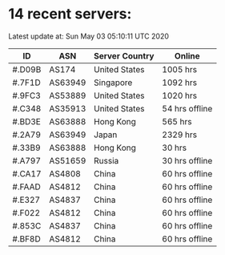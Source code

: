 # 14 recent servers:

Latest update at: Sun May 03 05:10:11 UTC 2020

| ID | ASN | Server Country | Online |
| -- | --- | -------------- | ------ |
| #.D09B | AS174 | United States | 1005 hrs |
| #.7F1D | AS63949 | Singapore | 1092 hrs |
| #.9FC3 | AS53889 | United States | 1020 hrs |
| #.C348 | AS35913 | United States | 54 hrs offline |
| #.BD3E | AS63888 | Hong Kong | 565 hrs |
| #.2A79 | AS63949 | Japan | 2329 hrs |
| #.33B9 | AS63888 | Hong Kong | 30 hrs |
| #.A797 | AS51659 | Russia | 30 hrs offline |
| #.CA17 | AS4808 | China | 60 hrs offline |
| #.FAAD | AS4812 | China | 60 hrs offline |
| #.E327 | AS4837 | China | 60 hrs offline |
| #.F022 | AS4812 | China | 60 hrs offline |
| #.853C | AS4837 | China | 60 hrs offline |
| #.BF8D | AS4812 | China | 60 hrs offline |

